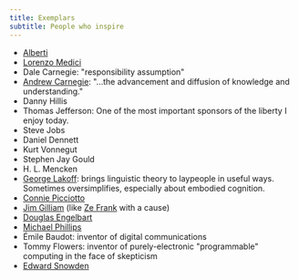 ```yaml
---
title: Exemplars
subtitle: People who inspire
---
```


* [Alberti](http://en.wikipedia.org/wiki/Leon_Battista_Alberti)
* [Lorenzo Medici](http://en.wikipedia.org/wiki/Lorenzo_de'_Medici)
* Dale Carnegie: "responsibility assumption" 
* [Andrew Carnegie](http://www.carnegie.org/sub/about/biography.html): "…the advancement and diffusion of knowledge and understanding."
* Danny Hillis
* Thomas Jefferson: One of the most important sponsors of the liberty I enjoy today.
* Steve Jobs
* Daniel Dennett
* Kurt Vonnegut
* Stephen Jay Gould
* H. L. Mencken
* [George Lakoff](http://www.rockridgeinstitute.org/people/lakoff): brings linguistic theory to laypeople in useful ways.  Sometimes oversimplifies, especially about embodied cognition.
* [Connie Picciotto](http://www.washingtonpost.com/sf/feature/wp/2013/05/02/connie-picciotto-has-kept-vigil-near-the-white-house-for-32-years-why-and-at-what-cost/)
* [Jim Gilliam](http://www.jimgilliam.com/) (like [Ze Frank](http://www.zefrank.com/) with a cause)
* [Douglas Engelbart](http://dougengelbart.org/)
* [Michael Phillips](http://www.lithiumcreations.com/about-the-author/)
* Émile Baudot: inventor of digital communications
* Tommy Flowers: inventor of purely-electronic "programmable" computing in the face of skepticism
* [Edward Snowden](http://en.wikipedia.org/wiki/Edward_Snowden)
